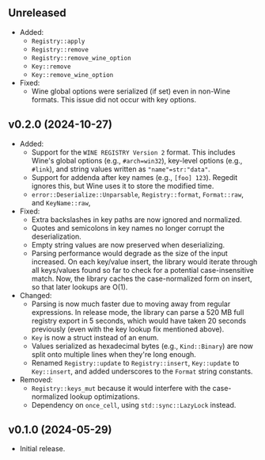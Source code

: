 ## Unreleased

* Added:
  * `Registry::apply`
  * `Registry::remove`
  * `Registry::remove_wine_option`
  * `Key::remove`
  * `Key::remove_wine_option`
* Fixed:
  * Wine global options were serialized (if set) even in non-Wine formats.
    This issue did not occur with key options.

## v0.2.0 (2024-10-27)

* Added:
  * Support for the `WINE REGISTRY Version 2` format.
    This includes Wine's global options (e.g., `#arch=win32`),
    key-level options (e.g., `#link`),
    and string values written as `"name"=str:"data"`.
  * Support for addenda after key names (e.g., `[foo] 123`).
    Regedit ignores this, but Wine uses it to store the modified time.
  * `error::Deserialize::Unparsable`, `Registry::format`, `Format::raw`, and `KeyName::raw`,
* Fixed:
  * Extra backslashes in key paths are now ignored and normalized.
  * Quotes and semicolons in key names no longer corrupt the deserialization.
  * Empty string values are now preserved when deserializing.
  * Parsing performance would degrade as the size of the input increased.
    On each key/value insert,
    the library would iterate through all keys/values found so far
    to check for a potential case-insensitive match.
    Now, the library caches the case-normalized form on insert,
    so that later lookups are O(1).
* Changed:
  * Parsing is now much faster due to moving away from regular expressions.
    In release mode, the library can parse a 520 MB full registry export in 5 seconds,
    which would have taken 20 seconds previously
    (even with the key lookup fix mentioned above).
  * `Key` is now a struct instead of an enum.
  * Values serialized as hexadecimal bytes (e.g., `Kind::Binary`)
    are now split onto multiple lines when they're long enough.
  * Renamed `Registry::update` to `Registry::insert`,
    `Key::update` to `Key::insert`,
    and added underscores to the `Format` string constants.
* Removed:
  * `Registry::keys_mut` because it would interfere with the case-normalized lookup optimizations.
  * Dependency on `once_cell`, using `std::sync::LazyLock` instead.

## v0.1.0 (2024-05-29)

* Initial release.

